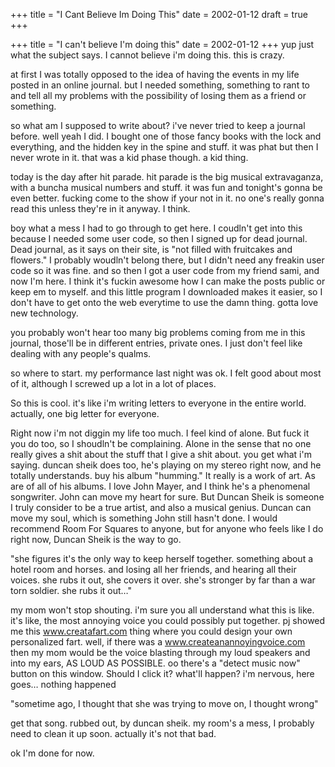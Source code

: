 +++
title = "I Cant Believe Im Doing This"
date = 2002-01-12
draft = true
+++

+++
title = "I can't believe I'm doing this"
date = 2002-01-12
+++
yup just what the subject says. I cannot believe i'm doing this. this is crazy.

at first I was totally opposed to the idea of having the events in my life posted in an online journal. but I needed something, something to rant to and tell all my problems with the possibility of losing them as a friend or something.

so what am I supposed to write about? i've never tried to keep a journal before. well yeah I did. I bought one of those fancy books with the lock and everything, and the hidden key in the spine and stuff. it was phat but then I never wrote in it. that was a kid phase though. a kid thing.

today is the day after hit parade. hit parade is the big musical extravaganza, with a buncha musical numbers and stuff. it was fun and tonight's gonna be even better. fucking come to the show if your not in it. no one's really gonna read this unless they're in it anyway. I think.

boy what a mess I had to go through to get here. I coudln't get into this because I needed some user code, so then I signed up for dead journal. Dead journal, as it says on their site, is "not filled with fruitcakes and flowers." I probably woudln't belong there, but I didn't need any freakin user code so it was fine. and so then I got a user code from my friend sami, and now I'm here. I think it's fuckin awesome how I can make the posts public or keep em to myself. and this little program I downloaded makes it easier, so I don't have to get onto the web everytime to use the damn thing. gotta love new technology.

you probably won't hear too many big problems coming from me in this journal, those'll be in different entries, private ones. I just don't feel like dealing with any people's qualms.

so where to start. my performance last night was ok. I felt good about most of it, although I screwed up a lot in a lot of places.

So this is cool. it's like i'm writing letters to everyone in the entire world. actually, one big letter for everyone.

Right now i'm not diggin my life too much. I feel kind of alone. But fuck it you do too, so I shoudln't be complaining. Alone in the sense that no one really gives a shit about the stuff that I give a shit about. you get what i'm saying. duncan sheik does too, he's playing on my stereo right now, and he totally understands. buy his album "humming." It really is a work of art. As are of all of his albums. I love John Mayer, and I think he's a phenomenal songwriter. John can move my heart for sure. But Duncan Sheik is someone I truly consider to be a true artist, and also a musical genius. Duncan can move my soul, which is something John still hasn't done. I would recommend Room For Squares to anyone, but for anyone who feels like I do right now, Duncan Sheik is the way to go.

"she figures it's the only way to keep herself together. something about a hotel room and horses. and losing all her friends, and hearing all their voices. she rubs it out, she covers it over. she's stronger by far than a war torn soldier. she rubs it out&#8230;"

my mom won't stop shouting. i'm sure you all understand what this is like. it's like, the most annoying voice you could possibly put together. pj showed me this www.creatafart.com thing where you could design your own personalized fart. well, if there was a www.createanannoyingvoice.com then my mom would be the voice blasting through my loud speakers and into my ears, AS LOUD AS POSSIBLE. oo there's a "detect music now" button on this window. Should I click it? what'll happen? i'm nervous, here goes&#8230; nothing happened

"sometime ago, I thought that she was trying to move on, I thought wrong"

get that song. rubbed out, by duncan sheik. my room's a mess, I probably need to clean it up soon. actually it's not that bad.

ok I'm done for now.